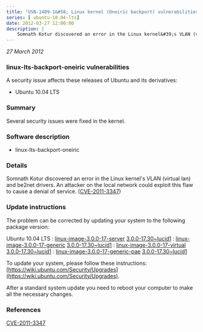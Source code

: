 ```yaml
---
title: "USN-1409-1&#58; Linux kernel (Oneiric backport) vulnerabilities"
series: [ ubuntu-10.04-lts]
date: 2012-03-27 12:00:00
description: |
    Somnath Kotur discovered an error in the Linux kernel&#39;s VLAN (virtual lan) and be2net drivers. An attacker on the local network could exploit this flaw to cause a denial of service. ([CVE-2011-3347](http://people.ubuntu.com/~ubuntu-security/cve/CVE-2011-3347)) 
--- 
```

 
 

*27 March 2012*

### linux-lts-backport-oneiric vulnerabilities

A security issue affects these releases of Ubuntu and its derivatives:

* Ubuntu 10.04 LTS

### Summary

Several security issues were fixed in the kernel. 

### Software description

* linux-lts-backport-oneiric 

### Details

Somnath Kotur discovered an error in the Linux kernel&#39;s VLAN (virtual lan) and be2net drivers. An attacker on the local network could exploit this flaw to cause a denial of service. ([CVE-2011-3347](http://people.ubuntu.com/~ubuntu-security/cve/CVE-2011-3347)) 

### Update instructions

The problem can be corrected by updating your system to the following package version:

Ubuntu 10.04 LTS
 : [linux-image-3.0.0-17-server](https://launchpad.net/ubuntu/+source/linux-lts-backport-oneiric) <span> [3.0.0-17.30~lucid1](https://launchpad.net/ubuntu/+source/linux-lts-backport-oneiric/3.0.0-17.30~lucid1) </span> 
 : [linux-image-3.0.0-17-generic](https://launchpad.net/ubuntu/+source/linux-lts-backport-oneiric) <span> [3.0.0-17.30~lucid1](https://launchpad.net/ubuntu/+source/linux-lts-backport-oneiric/3.0.0-17.30~lucid1) </span> 
 : [linux-image-3.0.0-17-virtual](https://launchpad.net/ubuntu/+source/linux-lts-backport-oneiric) <span> [3.0.0-17.30~lucid1](https://launchpad.net/ubuntu/+source/linux-lts-backport-oneiric/3.0.0-17.30~lucid1) </span> 
 : [linux-image-3.0.0-17-generic-pae](https://launchpad.net/ubuntu/+source/linux-lts-backport-oneiric) <span> [3.0.0-17.30~lucid1](https://launchpad.net/ubuntu/+source/linux-lts-backport-oneiric/3.0.0-17.30~lucid1) </span> 

To update your system, please follow these instructions: [https://wiki.ubuntu.com/Security/Upgrades](https://wiki.ubuntu.com/Security/Upgrades).

After a standard system update you need to reboot your computer to make all the necessary changes. 

### References

 
 [CVE-2011-3347](http://people.ubuntu.com/~ubuntu-security/cve/CVE-2011-3347)
 


